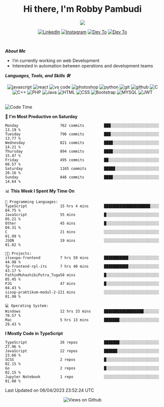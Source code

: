 <div align="center">
   <h1>Hi there, I'm Robby Pambudi </h1>

<img src="https://pronoun.cyou/x/y?subject=He&object=Him&height=20"> 
</div>

<p align='center'>
   <a href="https://www.linkedin.com/in/robbypambudi" target="_blank"><img src="https://img.shields.io/badge/LinkedIn-0077B5?style=for-the-badge&logo=linkedin&logoColor=white" alt="LinkedIn"></a>
   <a href="https://www.instagram.com/robbypambudi" target="_blank"><img src="https://img.shields.io/badge/Instagram-E4405F?style=for-the-badge&logo=instagram&logoColor=white" alt="Instagram"></a>
   <a href="https://dev.to/robbypambudi" target="_blank"><img src="https://img.shields.io/badge/dev.to-0A0A0A?style=for-the-badge&logo=dev.to&logoColor=white" alt="Dev To"></a>
   <a href="https://www.facebook.com/robbyulungpambudi" target="_blank"><img src="https://img.shields.io/badge/Facebook-1877F2?style=for-the-badge&logo=facebook&logoColor=white" alt="Dev To"></a>

</p> <p>
<br>
   
***About Me***
   
- I’m currently working on web Development
- Interested in automation between operations and development teams
 
   
***Languages, Tools, and Skills 🛠***

   <div align="center">
   <img src="https://img.shields.io/badge/JavaScript-F7DF1E?style=for-the-badge&logo=javascript&logoColor=black" alt="javascript" />
      <img src="https://img.shields.io/badge/React-61DAFB?style=for-the-badge&logo=react&logoColor=black" alt="react" />
      <img src="https://img.shields.io/badge/vs%20code-007ACC?style=for-the-badge&logo=visual%20studio%20code&logoColor=white" alt="vs code" />
      <img src="https://img.shields.io/badge/adobe%20photoshop-31A8FF?style=for-the-badge&logo=adobe%20photoshop&logoColor=white" alt="photoshop" />
      <img src="https://img.shields.io/badge/python-3776AB?style=for-the-badge&logo=python&logoColor=white" alt="python" />
      <img src="https://img.shields.io/badge/Git-F05032?style=for-the-badge&logo=git&logoColor=white" alt="git" />
      <img src="https://img.shields.io/badge/GitHub-100000?style=for-the-badge&logo=github&logoColor=white" alt="github" />
      <img src="https://img.shields.io/badge/c-%2300599C.svg?style=for-the-badge&logo=c&logoColor=white" alt="C" />
      <img src="https://img.shields.io/badge/c++-%2300599C.svg?style=for-the-badge&logo=c%2B%2B&logoColor=white" alt="C++" />   
      <img src="https://img.shields.io/badge/PHP-777BB4?style=for-the-badge&logo=php&logoColor=white" alt="PHP" />
      <img src="https://img.shields.io/badge/Java-ED8B00?style=for-the-badge&logo=java&logoColor=white" alt="Java"/>
      <img src="https://img.shields.io/badge/HTML5-E34F26?style=for-the-badge&logo=html5&logoColor=white" alt="HTML" />
      <img src="https://img.shields.io/badge/CSS-239120?&style=for-the-badge&logo=css3&logoColor=white" alt ="CSS" />
      <img src="https://img.shields.io/badge/Bootstrap-563D7C?style=for-the-badge&logo=bootstrap&logoColor=white" alt="Bootstrap" />
      <img src="https://img.shields.io/badge/MySQL-00000F?style=for-the-badge&logo=mysql&logoColor=white" alt="MYSQL" />
      <img src="https://img.shields.io/badge/json%20web%20tokens-323330?style=for-the-badge&logo=json-web-tokens&logoColor=pink" alt="JWT" />
      
   </div><br>
   
<!--START_SECTION:waka-->
![Code Time](http://img.shields.io/badge/Code%20Time-613%20hrs%2027%20mins-blue)

📅 **I'm Most Productive on Saturday** 

```text
Monday                   762 commits         ███░░░░░░░░░░░░░░░░░░░░░░   13.19 % 
Tuesday                  796 commits         ███░░░░░░░░░░░░░░░░░░░░░░   13.77 % 
Wednesday                821 commits         ████░░░░░░░░░░░░░░░░░░░░░   14.21 % 
Thursday                 894 commits         ████░░░░░░░░░░░░░░░░░░░░░   15.47 % 
Friday                   495 commits         ██░░░░░░░░░░░░░░░░░░░░░░░   08.57 % 
Saturday                 1165 commits        █████░░░░░░░░░░░░░░░░░░░░   20.16 % 
Sunday                   846 commits         ████░░░░░░░░░░░░░░░░░░░░░   14.64 % 
```


📊 **This Week I Spent My Time On** 

```text
💬 Programming Languages: 
TypeScript               15 hrs 4 mins       █████████████████████░░░░   84.75 % 
JavaScript               55 mins             █░░░░░░░░░░░░░░░░░░░░░░░░   05.21 % 
Other                    45 mins             █░░░░░░░░░░░░░░░░░░░░░░░░   04.31 % 
C                        21 mins             ░░░░░░░░░░░░░░░░░░░░░░░░░   01.99 % 
JSON                     19 mins             ░░░░░░░░░░░░░░░░░░░░░░░░░   01.82 % 

🐱‍💻 Projects: 
itsexpo-frontend         7 hrs 59 mins       ███████████░░░░░░░░░░░░░░   44.98 % 
fp-frontend-rpl-its      7 hrs 40 mins       ███████████░░░░░░░░░░░░░░   43.17 % 
FathinMuhashibiPutra_Tuga58 mins             █░░░░░░░░░░░░░░░░░░░░░░░░   05.45 % 
PJG                      47 mins             █░░░░░░░░░░░░░░░░░░░░░░░░   04.43 % 
sisop-praktikum-modul-2-221 mins             ░░░░░░░░░░░░░░░░░░░░░░░░░   01.98 % 

💻 Operating System: 
Windows                  12 hrs 33 mins      ██████████████████░░░░░░░   70.57 % 
Mac                      5 hrs 13 mins       ███████░░░░░░░░░░░░░░░░░░   29.43 % 
```

**I Mostly Code in TypeScript** 

```text
TypeScript               26 repos            ███████░░░░░░░░░░░░░░░░░░   27.96 % 
JavaScript               22 repos            ██████░░░░░░░░░░░░░░░░░░░   23.66 % 
SCSS                     2 repos             █░░░░░░░░░░░░░░░░░░░░░░░░   02.15 % 
Go                       2 repos             █░░░░░░░░░░░░░░░░░░░░░░░░   02.15 % 
Jupyter Notebook         1 repo              ░░░░░░░░░░░░░░░░░░░░░░░░░   01.08 % 
```




 Last Updated on 06/04/2023 23:52:24 UTC
<!--END_SECTION:waka-->

<div align="center">
<img src="https://komarev.com/ghpvc/?username=robbypambudi&color=green" alt="Views on Github" />
</div>


